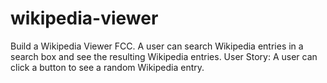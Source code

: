 # wikipedia-viewer
Build a Wikipedia Viewer FCC. A user can search Wikipedia entries in a search box and see the resulting Wikipedia entries.  User Story:  A user can click a button to see a random Wikipedia entry.
